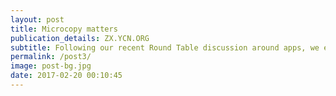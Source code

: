 ```yaml
---
layout: post
title: Microcopy matters
publication_details: ZX.YCN.ORG
subtitle: Following our recent Round Table discussion around apps, we explore the role of microcopy in creating engaging digital experiences.
permalink: /post3/
image: post-bg.jpg
date: 2017-02-20 00:10:45
---
```

